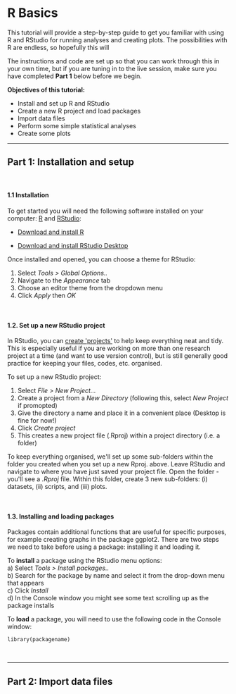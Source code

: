 # R Basics


This tutorial will provide a step-by-step guide to get you familiar with using R and RStudio for running analyses and creating plots. The possibilities with R are endless, so hopefully this will 

The instructions and code are set up so that you can work through this in your own time, but if you are tuning in to the live session, make sure you have completed **Part 1** below before we begin.


**Objectives of this tutorial:**

* Install and set up R and RStudio
* Create a new R project and load packages
* Import data files
* Perform some simple statistical analyses
* Create some plots


*** 

## Part 1: Installation and setup

$~$

#### 1.1 Installation


To get started you will need the following software installed on your computer: [R](https://www.r-project.org) and [RStudio](https://www.rstudio.com):

* [Download and install R](https://cloud.r-project.org)

* [Download and install RStudio Desktop](https://www.rstudio.com/products/RStudio/#Desktop)

Once installed and opened, you can choose a theme for RStudio:

1. Select _Tools > Global Options.._
2. Navigate to the _Appearance_ tab
3. Choose an editor theme from the dropdown menu
4. Click _Apply_ then _OK_


$~$

#### 1.2. Set up a new RStudio project

In RStudio, you can [create 'projects'](https://support.rstudio.com/hc/en-us/articles/200526207-Using-Projects) to help keep everything neat and tidy. This is especially useful if you are working on more than one research project at a time (and want to use version control), but is still generally good practice for keeping your files, codes, etc. organised.

To set up a new RStudio project:

1. Select _File > New Project..._
2. Create a project from a _New Directory_ (following this, select _New Project_ if promopted)
3. Give the directory a name and place it in a convenient place (Desktop is fine for now!)
4. Click _Create project_ 
5. This creates a new project file (.Rproj) within a project directory (i.e. a folder)


To keep everything organised, we'll set up some sub-folders within the folder you created when you set up a new Rproj. above. Leave RStudio and navigate to where you have just saved your project file. Open the folder - you'll see a _.Rproj_ file. Within this folder, create 3 new sub-folders: (i) datasets, (ii) scripts, and (iii) plots.


$~$

#### 1.3. Installing and loading packages

Packages contain additional functions that are useful for specific purposes, for example creating graphs in the package ggplot2. There are two steps we need to take before using a package: installing it and loading it.

To **install** a package using the RStudio menu options:
<br />a) Select _Tools > Install packages.._
<br />b) Search for the package by name and select it from the drop-down menu that appears
<br />c) Click _Install_
<br />d) In the Console window you might see some text scrolling up as the package installs


To **load** a package, you will need to use the following code in the Console window:
```{r}
library(packagename)
```

$~$

*** 

## Part 2: Import data files




